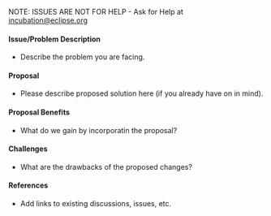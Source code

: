 <!--
Issue template
To Use this Template:
* Fill out what you can
* Delete what you do not fill out
-->

NOTE: ISSUES ARE NOT FOR HELP - Ask for Help at incubation@eclipse.org

#### Issue/Problem Description
* Describe the problem you are facing.

#### Proposal
* Please describe proposed solution here (if you already have on in mind).

#### Proposal Benefits
* What do we gain by incorporatin the proposal?

#### Challenges
* What are the drawbacks of the proposed changes?

#### References
* Add links to existing discussions, issues, etc.

